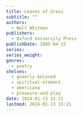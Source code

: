 ```yaml
---
title: Leaves of Grass
subtitle: ""
authors:
  - Walt Whitman
publishers:
  - Oxford University Press
publishDate: 2005-04-15
series: 
series_weight: 
genres:
  - poetry
shelves:
  - queerly-beloved
  - spiritual-element
  - americana
  - pleasure-and-play
date: 2024-01-13 15:21
lastmod: 2024-01-13 15:21
---
```

